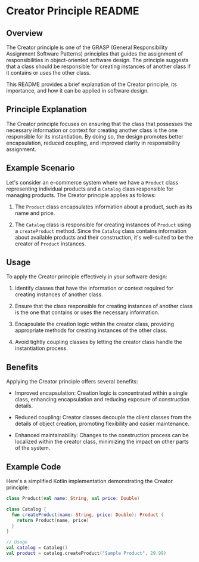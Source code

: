 # Creator Principle README

## Overview

The Creator principle is one of the GRASP (General Responsibility Assignment Software Patterns) principles that guides
the assignment of responsibilities in object-oriented software design. The principle suggests that a class should be
responsible for creating instances of another class if it contains or uses the other class.

This README provides a brief explanation of the Creator principle, its importance, and how it can be applied in software
design.

## Principle Explanation

The Creator principle focuses on ensuring that the class that possesses the necessary information or context for
creating another class is the one responsible for its instantiation. By doing so, the design promotes better
encapsulation, reduced coupling, and improved clarity in responsibility assignment.

## Example Scenario

Let's consider an e-commerce system where we have a `Product` class representing individual products and a `Catalog`
class responsible for managing products. The Creator principle applies as follows:

1. The `Product` class encapsulates information about a product, such as its name and price.

2. The `Catalog` class is responsible for creating instances of `Product` using a `createProduct` method. Since
   the `Catalog` class contains information about available products and their construction, it's well-suited to be the
   creator of `Product` instances.

## Usage

To apply the Creator principle effectively in your software design:

1. Identify classes that have the information or context required for creating instances of another class.

2. Ensure that the class responsible for creating instances of another class is the one that contains or uses the
   necessary information.

3. Encapsulate the creation logic within the creator class, providing appropriate methods for creating instances of the
   other class.

4. Avoid tightly coupling classes by letting the creator class handle the instantiation process.

## Benefits

Applying the Creator principle offers several benefits:

- Improved encapsulation: Creation logic is concentrated within a single class, enhancing encapsulation and reducing
  exposure of construction details.

- Reduced coupling: Creator classes decouple the client classes from the details of object creation, promoting
  flexibility and easier maintenance.

- Enhanced maintainability: Changes to the construction process can be localized within the creator class, minimizing
  the impact on other parts of the system.

## Example Code

Here's a simplified Kotlin implementation demonstrating the Creator principle:

```kotlin
class Product(val name: String, val price: Double)

class Catalog {
  fun createProduct(name: String, price: Double): Product {
    return Product(name, price)
  }
}

// Usage
val catalog = Catalog()
val product = catalog.createProduct("Sample Product", 29.99)
```
